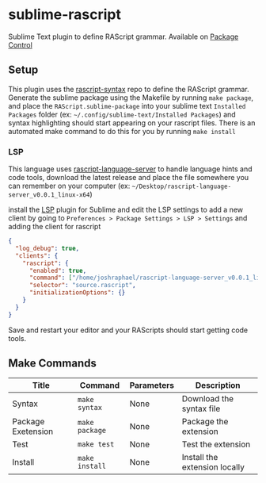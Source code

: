 # sublime-rascript

Sublime Text plugin to define RAScript grammar. Available on [Package Control](https://packagecontrol.io/packages/RAScript)

## Setup

This plugin uses the [rascript-syntax](https://github.com/joshraphael/rascript-syntax) repo to define the RAScript grammar. Generate the sublime package using the Makefile by running `make package`, and place the `RAScript.sublime-package` into your sublime text `Installed Packages` folder (ex: `~/.config/sublime-text/Installed Packages`) and syntax highlighting should start appearing on your rascript files. There is an automated make command to do this for you by running `make install`

### LSP
This language uses [rascript-language-server](https://github.com/joshraphael/rascript-language-server) to handle language hints and code tools, download the latest release and place the file somewhere you can remember on your computer (ex: `~/Desktop/rascript-language-server_v0.0.1_linux-x64`)

install the [LSP](https://github.com/sublimelsp/LSP/) plugin for Sublime and edit the LSP settings to add a new client by going to `Preferences > Package Settings > LSP > Settings` and adding the client for rascript

```json
{
  "log_debug": true,
  "clients": {
    "rascript": {
      "enabled": true,
      "command": ["/home/joshraphael/rascript-language-server_v0.0.1_linux-x64"],
      "selector": "source.rascript",
      "initializationOptions": {}
    }
  }
}
```

Save and restart your editor and your RAScripts should start getting code tools.

## Make Commands

| Title              | Command        | Parameters | Description                   |
|--------------------|----------------|------------|-------------------------------|
| Syntax             | `make syntax`  | None       | Download the syntax file      |
| Package Exetension | `make package` | None       | Package the extension         |
| Test               | `make test`    | None       | Test the extension            |
| Install            | `make install` | None       | Install the extension locally |